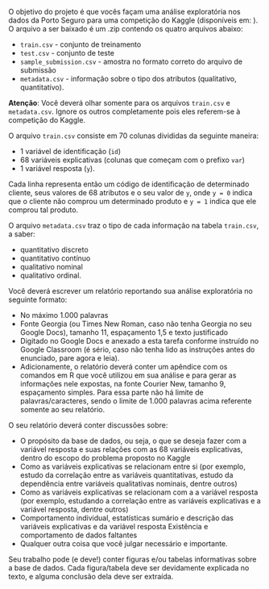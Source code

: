 O objetivo do projeto é que vocês façam uma análise exploratória nos dados da Porto Seguro para uma competição do Kaggle (disponíveis em: [](https://www.kaggle.com/c/porto-seguro-data-challenge/overview)). O arquivo a ser baixado é um .zip contendo os quatro arquivos abaixo:

* `train.csv` - conjunto de treinamento
* `test.csv` - conjunto de teste
* `sample_submission.csv` - amostra no formato correto do arquivo de submissão
* `metadata.csv` - informação sobre o tipo dos atributos (qualitativo, quantitativo).

**Atenção**: Você deverá olhar somente para os arquivos `train.csv` e `metadata.csv`. Ignore os outros completamente pois eles referem-se à competição do Kaggle.

O arquivo `train.csv` consiste em 70 colunas divididas da seguinte maneira:

* 1 variável de identificação (`id`)
* 68 variáveis explicativas (colunas que começam com o prefixo `var`)
* 1 variável resposta (`y`).

Cada linha representa então um código de identificação de determinado cliente, seus valores de 68 atributos e o seu valor de `y`, onde `y = 0` indica que o cliente não comprou um determinado produto e `y = 1` indica que ele comprou tal produto.

O arquivo `metadata.csv` traz o tipo de cada informação na tabela `train.csv`, a saber:

* quantitativo discreto
* quantitativo contínuo
* qualitativo nominal
* qualitativo ordinal.

Você deverá escrever um relatório reportando sua análise exploratória no seguinte formato:

* No máximo 1.000 palavras
* Fonte Georgia (ou Times New Roman, caso não tenha Georgia no seu Google Docs), tamanho 11, espaçamento 1,5 e texto justificado
* Digitado no Google Docs e anexado a esta tarefa conforme instruído no Google Classroom (é sério, caso não tenha lido as instruções antes do enunciado, pare agora e leia).
* Adicionamente, o relatório deverá conter um apêndice com os comandos em R que você utilizou em sua análise e para gerar as informações nele expostas, na fonte Courier New, tamanho 9, espaçamento simples. Para essa parte não há limite de palavras/caracteres, sendo o limite de 1.000 palavras acima referente somente ao seu relatório.

O seu relatório deverá conter discussões sobre:

* O propósito da base de dados, ou seja, o que se deseja fazer com a variável resposta e suas relações com as 68 variáveis explicativas, dentro do escopo do problema proposto no Kaggle
* Como as variáveis explicativas se relacionam entre si (por exemplo, estudo da correlação entre as variáveis quantitativas, estudo da dependência entre variáveis qualitativas nominais, dentre outros)
* Como as variáveis explicativas se relacionam com a a variável resposta (por exemplo, estudando a correlação entre as variáveis explicativas e a variável resposta, dentre outros)
* Comportamento individual, estatísticas sumário e descrição das variáveis explicativas e da variável resposta
Existência e comportamento de dados faltantes
* Qualquer outra coisa que você julgar necessário e importante.

Seu trabalho pode (e deve!) conter figuras e/ou tabelas informativas sobre a base de dados. Cada figura/tabela deve ser devidamente explicada no texto, e alguma conclusão dela deve ser extraída.
